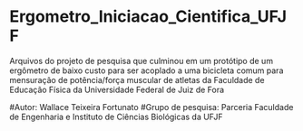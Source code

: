 # Ergometro_Iniciacao_Cientifica_UFJF

Arquivos do projeto de pesquisa que culminou em um protótipo de um ergômetro de baixo custo para ser acoplado a uma bicicleta comum para mensuração de potência/força muscular de atletas da Faculdade de Educação Física da Universidade Federal de Juiz de Fora

#Autor: Wallace Teixeira Fortunato
#Grupo de pesquisa: Parceria Faculdade de Engenharia e Instituto de Ciências Biológicas da UFJF
